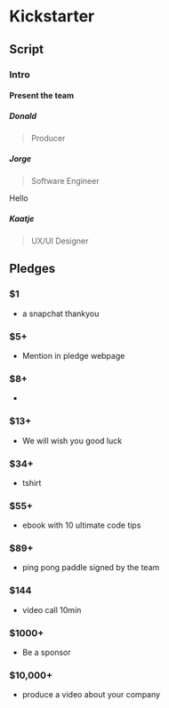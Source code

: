 # Kickstarter


## Script
### Intro

#### Present the team

##### Donald
> Producer

##### Jorge
> Software Engineer

Hello

##### Kaatje
> UX/UI Designer


## Pledges
### $1
- a snapchat thankyou

### $5+
- Mention in pledge webpage

### $8+
- 

### $13+
- We will wish you good luck

### $34+
- tshirt

### $55+
- ebook with 10 ultimate code tips

### $89+
- ping pong paddle signed by the team

### $144
- video call 10min

### $1000+
- Be a sponsor

### $10,000+
- produce a video about your company


